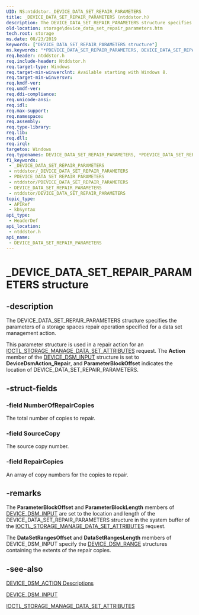 ```yaml
---
UID: NS:ntddstor._DEVICE_DATA_SET_REPAIR_PARAMETERS
title: _DEVICE_DATA_SET_REPAIR_PARAMETERS (ntddstor.h)
description: The DEVICE_DATA_SET_REPAIR_PARAMETERS structure specifies the parameters of a storage spaces repair operation specified for a data set management action.
old-location: storage\device_data_set_repair_parameters.htm
tech.root: storage
ms.date: 08/23/2019
keywords: ["DEVICE_DATA_SET_REPAIR_PARAMETERS structure"]
ms.keywords: "*PDEVICE_DATA_SET_REPAIR_PARAMETERS, DEVICE_DATA_SET_REPAIR_PARAMETERS, DEVICE_DATA_SET_REPAIR_PARAMETERS structure [Storage Devices], PDEVICE_DATA_SET_REPAIR_PARAMETERS, PDEVICE_DATA_SET_REPAIR_PARAMETERS structure pointer [Storage Devices], _DEVICE_DATA_SET_REPAIR_PARAMETERS, ntddstor/DEVICE_DATA_SET_REPAIR_PARAMETERS, ntddstor/PDEVICE_DATA_SET_REPAIR_PARAMETERS, storage.device_data_set_repair_parameters"
req.header: ntddstor.h
req.include-header: Ntddstor.h
req.target-type: Windows
req.target-min-winverclnt: Available starting with Windows 8.
req.target-min-winversvr: 
req.kmdf-ver: 
req.umdf-ver: 
req.ddi-compliance: 
req.unicode-ansi: 
req.idl: 
req.max-support: 
req.namespace: 
req.assembly: 
req.type-library: 
req.lib: 
req.dll: 
req.irql: 
targetos: Windows
req.typenames: DEVICE_DATA_SET_REPAIR_PARAMETERS, *PDEVICE_DATA_SET_REPAIR_PARAMETERS
f1_keywords:
 - _DEVICE_DATA_SET_REPAIR_PARAMETERS
 - ntddstor/_DEVICE_DATA_SET_REPAIR_PARAMETERS
 - PDEVICE_DATA_SET_REPAIR_PARAMETERS
 - ntddstor/PDEVICE_DATA_SET_REPAIR_PARAMETERS
 - DEVICE_DATA_SET_REPAIR_PARAMETERS
 - ntddstor/DEVICE_DATA_SET_REPAIR_PARAMETERS
topic_type:
 - APIRef
 - kbSyntax
api_type:
 - HeaderDef
api_location:
 - ntddstor.h
api_name:
 - DEVICE_DATA_SET_REPAIR_PARAMETERS
---
```


# _DEVICE_DATA_SET_REPAIR_PARAMETERS structure


## -description

The DEVICE_DATA_SET_REPAIR_PARAMETERS structure specifies the parameters of a storage spaces repair operation specified for a data set management action.

This parameter structure is used in a repair action for an [IOCTL_STORAGE_MANAGE_DATA_SET_ATTRIBUTES](./ni-ntddstor-ioctl_storage_manage_data_set_attributes.md) request.  The **Action** member of the [DEVICE_DSM_INPUT](./ns-ntddstor-_device_manage_data_set_attributes.md) structure is set to **DeviceDsmAction_Repair**, and **ParameterBlockOffset** indicates the location of DEVICE_DATA_SET_REPAIR_PARAMETERS.

## -struct-fields

### -field NumberOfRepairCopies

The total  number of copies to repair.

### -field SourceCopy

The source copy number.

### -field RepairCopies

An array of copy numbers for the copies to repair.

## -remarks

The **ParameterBlockOffset** and **ParameterBlockLength** members of [DEVICE_DSM_INPUT](./ns-ntddstor-_device_manage_data_set_attributes.md) are set to the location and length of the DEVICE_DATA_SET_REPAIR_PARAMETERS structure in the system buffer of the [IOCTL_STORAGE_MANAGE_DATA_SET_ATTRIBUTES](./ni-ntddstor-ioctl_storage_manage_data_set_attributes.md) request.

The **DataSetRangesOffset** and **DataSetRangesLength** members of DEVICE_DSM_INPUT specify the [DEVICE_DSM_RANGE](./ns-ntddstor-_device_data_set_range.md) structures containing the extents of the repair copies.

## -see-also

[DEVICE_DSM_ACTION Descriptions](/windows-hardware/drivers/storage/device-dsm-action-descriptions)

[DEVICE_DSM_INPUT](./ns-ntddstor-_device_manage_data_set_attributes.md)

[IOCTL_STORAGE_MANAGE_DATA_SET_ATTRIBUTES](./ni-ntddstor-ioctl_storage_manage_data_set_attributes.md)
